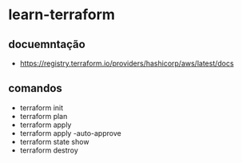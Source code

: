# learn-terraform
## docuemntação
- https://registry.terraform.io/providers/hashicorp/aws/latest/docs
## comandos
- terraform init
- terraform plan
- terraform apply
- terraform apply -auto-approve
- terraform state show
- terraform destroy